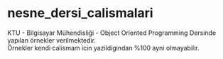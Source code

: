 # nesne_dersi_calismalari
KTU - Bilgisayar Mühendisliği - Object Oriented Programming Dersinde  yapılan örnekler verilmektedir.  
Örnekler kendi calismam icin yazildigindan %100 ayni olmayabilir. 
